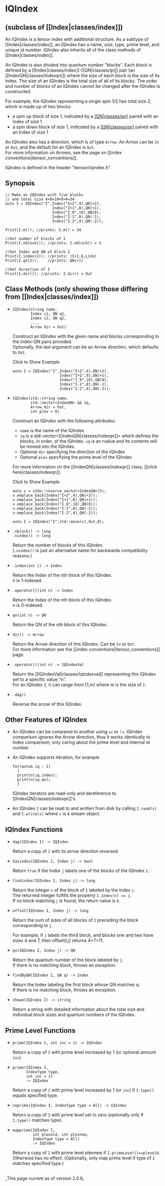 # IQIndex #

## (subclass of [[Index|classes/index]]) ##

An IQIndex is a tensor index with additional structure.
As a subtype of [[Index|classes/index]], an IQIndex has a name, size, type, prime level, and unique id number.
IQIndex also inherits all of the class methods of [[Index|classes/index]].

An IQIndex is also divided into quantum number "blocks". 
Each block is defined by a [[Index|classes/index]]-[[QN|classes/qn]] pair (an [[IndexQN|classes/indexqn]]) 
where the size of each block is the size of its Index.
The size of an IQIndex is the total size of all of its blocks.
The order and number of blocks of an IQIndex cannot be changed after the IQIndex is constructed.

For example, the IQIndex representing a single spin 1/2 has total size 2, which is made up of two blocks:
* a spin up block of size 1,
  indicated by a [[QN|classes/qn]](+1) paired with an Index of size 1
* a spin down block of size 1, indicated by a [[QN|classes/qn]](-1) paired with an Index of size 1

An IQIndex also has a direction, which is of type `Arrow`. An Arrow can be `In` or `Out`, 
and the default for an IQIndex is `Out`. <br/>
For more information on Arrows, see the page on [[index conventions|itensor_conventions]].

IQIndex is defined in the header "itensor/iqindex.h".

## Synopsis ##

    // Make an IQIndex with five blocks
    // and total size 4+8+10+8+4=34
    auto I = IQIndex("I",Index("I+2",4),QN(+2),
                         Index("I+1",8),QN(+1),
                         Index("I_0",10),QN(0),
                         Index("I-1",8),QN(-1),
                         Index("I-2",4),QN(-2));

    Print(I.m()); //prints: I.m() = 34

    //Get number of blocks of I
    Print(I.nblock()); //prints: I.nblock() = 5

    //Get Index and QN of block 2
    Print(I.index(2)); //prints: (I+1,8,Link)
    Print(I.qn(2));    //prints: QN(+1)

    //Get direction of I
    Print(I.dir()); //prints: I.dir() = Out

## Class Methods (only showing those differing from [[Index|classes/index]])

* ```
  IQIndex(string name, 
          Index i1, QN q1, 
          Index i2, QN q2, 
          ...,
          Arrow dir = Out)`
  ```

  Construct an IQIndex with the given name and blocks corresponding to the Index-QN
  pairs provided.<br/>
  Optionally, the last argument can be an Arrow direction, which defaults to `Out`.

  <div class="example_clicker">Click to Show Example</div>

      auto I = IQIndex("I",Index("I+2",4),QN(+2),
                           Index("I+1",8),QN(+1),
                           Index("I_0",10),QN(0),
                           Index("I-1",8),QN(-1),
                           Index("I-2",4),QN(-2));

* ```
  IQIndex(std::string name, 
          std::vector<IndexQN> && iq, 
          Arrow dir = Out, 
          int plev = 0)
  ```

  Construct an IQIndex with the following attributes:
  * `name` is the name of the IQIndex
  * `iq` is a std::vector&lt;[[IndexQN|classes/indexqn]]&gt; which defines the blocks, in order, of the IQIndex.
    `iq` is an rvalue and its contents will be moved into the IQIndex.
  * Optional `dir` specifying the direction of the IQIndex 
  * Optional `plev` specifying the prime level of the IQIndex 

  For more information on the [[IndexQN|classes/indexqn]] class, [[click here|classes/indexqn]].

  <div class="example_clicker">Click to Show Example</div>

      auto v = stdx::reserve_vector<IndexQN>(5);
      v.emplace_back(Index("I+2",4),QN(+2));
      v.emplace_back(Index("I+1",8),QN(+1));
      v.emplace_back(Index("I_0",10),QN(0));
      v.emplace_back(Index("I-1",8),QN(-1));
      v.emplace_back(Index("I-2",4),QN(-2));

      auto I = IQIndex("I",std::move(v),Out,0);

* `.nblock() -> long`<br/>
  `.nindex() -> long`

  Return the number of blocks of this IQIndex. <br/>
  (`.nindex()` is just an alternative name for
  backwards compatibility reasons.)<br/>

* `.index(int i) -> Index`

  Return the Index of the nth block of this IQIndex. <br/>
  n is 1-indexed.

* `.operator[](int n) -> Index`

  Return the Index of the nth block of this IQIndex. <br/>
  n is 0-indexed.

* `qn(int n) -> QN`

  Return the QN of the nth block of this IQIndex.

* `dir() -> Arrow`

  Return the Arrow direction of this IQIndex. Can be `In` or `Out`. <br/>
  For more information see the [[index conventions|itensor_conventions]] page.

* `.operator()(int n) -> IQIndexVal`

  Return the [[IQIndexVal|classes/iqindexval]] representing this IQIndex set to a specific value "n". <br/>
  For an IQIndex `I`, n can range from [1,m] where m is the size of `I`.

* `.dag()`

  Reverse the arrow of this IQIndex.

## Other Features of IQIndex

* An IQIndex can be compared to another using `==` or `!=`. IQIndex 
  comparison ignores the Arrow direction, thus it works identically
  to Index comparison, only caring about the prime level and internal
  id number.

* An IQIndex supports iteration, for example

      for(auto& iq : I)
        {
        println(iq.index);
        println(iq.qn);
        }

  IQIndex iterators are read-only and dereference to [[IndexQN|classes/indexqn]]'s.

* An IQIndex `I` can be read to and written from disk by calling
  `I.read(s)` and `I.write(s)` where `s` is a stream object.

## IQIndex Functions

* `dag(IQIndex I) -> IQIndex`

  Return a copy of `I` with its arrow direction reversed.

* `hasindex(IQIndex I, Index j) -> bool`

  Return `true` if the Index `j` labels one of the blocks of the IQIndex `I`.

* `findindex(IQIndex I, Index j) -> long`

  Return the integer `n` of the block of `I` labeled by the Index `j`. <br/>
  The returned integer fulfills the property `I.index(n) == j`. <br/>
  If no block matching `j` is found, the return value is `0`.

* `offset(IQIndex I, Index j) -> long`

  Return the sum of sizes of all blocks of `I` preceding the 
  block corresponding to `j`.

  For example, if `j` labels the third block, and blocks one and 
  two have sizes 4 and 7, then offset(I,j) returns 4+7=11.

* `qn(IQIndex I, Index j) -> QN`

  Return the quantum number of the block labeled by `j`.<br/>
  If there is no matching block, throws an exception.

* `findByQN(IQIndex I, QN q) -> Index`

  Return the Index labeling the first block whose QN matches q. <br/>
  If there is no matching block, throws an exception.

* `showm(IQIndex I) -> string`

  Return a string with detailed information about the total size
  and individual block sizes and quantum numbers of the IQIndex.

## Prime Level Functions

* `prime(IQIndex I, int inc = 1) -> IQIndex` 

   Return a copy of  `I` with prime level increased by 1 (or optional amount `inc`).

* ```
  prime(IQIndex I, 
        IndexType type, 
        int inc = 1) 
        -> IQIndex
  ```

  Return a copy of  `I` with prime level increased by 1 (or `inc`) if `I.type()` equals specified type.

* `noprime(IQIndex I, IndexType type = All) -> IQIndex` 

   Return a copy of `I` with prime level set to zero (optionally only if `I.type()` matches type).

* ```
  mapprime(IQIndex I, 
           int plevold, int plevnew, 
           IndexType type = All) 
           -> IQIndex
  ```

   Return a copy of `I` with prime level plevnew if `I.primeLevel()==plevold`. Otherwise has no effect.
   (Optionally, only map prime level if type of `I` matches specified type.)

<br/>
_This page current as of version 2.0.6_
